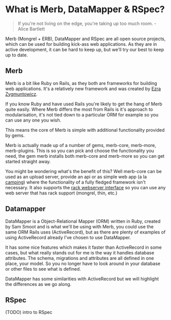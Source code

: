 # What is Merb, DataMapper & RSpec?

> If you're not living on the edge, you're taking up too much room. - Alice Bartlett

Merb (Mongrel + ERB), DataMapper and RSpec are all open source projects, which can be used for building kick-ass web applications. As they are in active development, it can be hard to keep up, but we'll try our best to keep up to date.

## Merb

Merb is a bit like Ruby on Rails, as they both are frameworks for building web applications. It's a relatively new framework and was created by [Ezra Zygmuntowicz](http://brainspl.at/).

If you know Ruby and have used Rails you're likely to get the hang of Merb quite easily. Where Merb differs the most from Rails is it's approach to modularisation, it's not tied down to a particular ORM for example so you can use any one you wish.

This means the core of Merb is simple with additional functionality provided by gems.

Merb is actually made up of a number of gems, merb-core, merb-more, merb-plugins. This is so you can pick and choose the functionality you need, the gem merb installs both merb-core and merb-more so you can get started straight away.

You might be wondering what's the benefit of this? Well merb-core can be used as an upload server, provide an api or as simple web app (a la [camping](http://code.whytheluckystiff.net/camping/)) where the functionality of a fully fledged framework isn't necessary. It also supports the [rack webserver interface](http://rack.rubyforge.org/) so you can use any web server that has rack support (mongrel, thin, etc.) 

## Datamapper

DataMapper is a Object-Relational Mapper (ORM) written in Ruby, created by Sam Smoot and is what we'll be using with Merb, you could use the same ORM Rails uses (ActiveRecord), but as there are plenty of examples of using ActiveRecord already I've chosen to use DataMapper.

It has some nice features which makes it faster than ActiveRecord in some cases, but what really stands out for me is the way it handles database attributes. The schema, migrations and attributes are all defined in one place, your model. So you no longer have to look around in your database or other files to see what is defined.

DataMapper has some similarities with ActiveRecord but we will highlight the differences as we go along.

## RSpec

(TODO) intro to RSpec